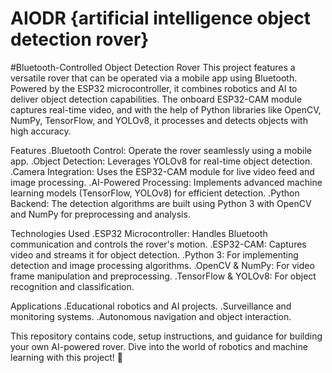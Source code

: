 # AIODR {artificial intelligence object detection rover}

#Bluetooth-Controlled Object Detection Rover
This project features a versatile rover that can be operated via a mobile app using Bluetooth. Powered by the ESP32 microcontroller, it combines robotics and AI to deliver object detection capabilities. The onboard ESP32-CAM module captures real-time video, and with the help of Python libraries like OpenCV, NumPy, TensorFlow, and YOLOv8, it processes and detects objects with high accuracy.

Features
.Bluetooth Control: Operate the rover seamlessly using a mobile app.
.Object Detection: Leverages YOLOv8 for real-time object detection.
.Camera Integration: Uses the ESP32-CAM module for live video feed and image processing.
.AI-Powered Processing: Implements advanced machine learning models (TensorFlow, YOLOv8) for efficient detection.
.Python Backend: The detection algorithms are built using Python 3 with OpenCV and NumPy for preprocessing and analysis.

Technologies Used
.ESP32 Microcontroller: Handles Bluetooth communication and controls the rover's motion.
.ESP32-CAM: Captures video and streams it for object detection.
.Python 3: For implementing detection and image processing algorithms.
.OpenCV & NumPy: For video frame manipulation and preprocessing.
.TensorFlow & YOLOv8: For object recognition and classification.

Applications
.Educational robotics and AI projects.
.Surveillance and monitoring systems.
.Autonomous navigation and object interaction.

This repository contains code, setup instructions, and guidance for building your own AI-powered rover. Dive into the world of robotics and machine learning with this project! 🚀







